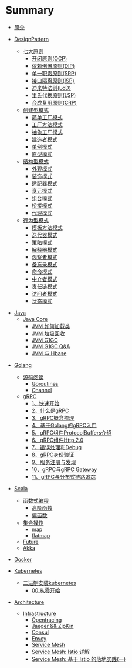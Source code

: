 # Summary

* [简介](readme.md)

* [DesignPattern](designpattern/readme.md)
  * [七大原则](designpattern/seven-principle.md)
    * [开闭原则(OCP)](designpattern/seven-principle/open-closed-principle.md)
    * [依赖倒置原则(DIP)](designpattern/seven-principle/dependence-inversion-principle.md)
    * [单一职责原则(SRP)](designpattern/seven-principle/single-responsibility-principle.md)
    * [接口隔离原则(ISP)](designpattern/seven-principle/interface-segregation-principle.md)
    * [迪米特法则(LoD)](designpattern/seven-principle/law-of-demeter.md)
    * [里氏代换原则(LSP)](designpattern/seven-principle/liskov-substitution-principle.md)
    * [合成复用原则(CRP)](designpattern/seven-principle/composite-reuse-principle.md)
  * [创建型模式](designpattern/creational-pattern.md)
    * [简单工厂模式](designpattern/creational-principle/simple-factory-pattern.md)
    * [工厂方法模式](designpattern/creational-principle/factory-method-pattern.md)
    * [抽象工厂模式](designpattern/creational-principle/abstract-factory-pattern.md)
    * [建造者模式](designpattern/creational-principle/builder-pattern.md)
    * [单例模式](designpattern/creational-principle/singleton-pattern.md)
    * [原型模式](designpattern/creational-principle/prototype-pattern.md)
  * [结构型模式](designpattern/structural-pattern.md)
    * [外观模式](designpattern/structural-principle/facade-pattern.md)
    * [装饰模式](designpattern/structural-principle/decorator-pattern.md)
    * [适配器模式](designpattern/structural-principle/adapter-pattern.md)
    * [享元模式](designpattern/structural-principle/flyweight-pattern.md)
    * [组合模式](designpattern/structural-principle/composite-pattern.md)
    * [桥接模式](designpattern/structural-principle/bridge-pattern.md)
    * [代理模式](designpattern/structural-principle/proxy-pattern.md)
  * [行为型模式](designpattern/behavioral-pattern.md)
    * [模板方法模式](designpattern/behavioral-principle/template-method-pattern.md)
    * [迭代器模式](designpattern/behavioral-principle/iterator-pattern.md)
    * [策略模式](designpattern/behavioral-principle/strategy-pattern.md)
    * [解释器模式](designpattern/behavioral-principle/interpreter-pattern.md)
    * [观察者模式](designpattern/behavioral-principle/observer-pattern.md)
    * [备忘录模式](designpattern/behavioral-principle/memento-pattern.md)
    * [命令模式](designpattern/behavioral-principle/command-pattern.md)
    * [中介者模式](designpattern/behavioral-principle/mediator-pattern.md)
    * [责任链模式](designpattern/behavioral-principle/chain-of-responsibility-pattern.md)
    * [访问者模式](designpattern/behavioral-principle/visitor-pattern.md)
    * [状态模式](designpattern/behavioral-principle/state-pattern.md)

<!-- * [Vue](vue/readme.md) -->
* [Java](java/readme.md)
  * [Java Core](java/core.md)
    * [JVM 如何加载类](java/core/jvm-load-class.md)
    * [JVM 垃圾回收](java/core/jvm-gc.md)
    * [JVM G1GC](java/core/jvm-g1gc.md)
    * [JVM G1GC Q&A](java/core/jvm-g1gc-qa.md)
    * [JVM 与 Hbase](java/core/jvm-hbase.md)
  <!-- * [Spring](java/spring/readme.md) -->
  <!-- * [Spring boot](java/springboot/readme.md) -->
  <!-- * [Spring cloud](java/springcloud/readme.md) -->
<!-- * [mysql](mysql/readme.md) -->

* [Golang](golang/readme.md)
  * [源码阅读](golang/source.md)
    * [Goroutines](golang/source/goroutine.md)
    * [Channel](golang/source/channel.md)
  <!-- * [GO WEB 编程](golang/gin/readme.md) -->
    <!-- * [快速开始](golang/gin/quick-start.md) -->
  <!-- * [ORM](golang/orm/readme.md) -->
  * [gRPC](golang/grpc.md)
    * [1、快速开始](golang/grpc/quick-start.md)
    * [2、什么是gRPC](golang/grpc/what-grpc.md)
    * [3、gRPC概念梳理](golang/grpc/grpc-concepts.md)
    * [4、基于Golang的gRPC入门](golang/grpc/grpc-basic.md)
    * [5、gRPC组件ProtocolBuffers介绍](golang/grpc/protocol-buffers.md)
    * [6、gRPC组件Http 2.0](golang/grpc/http2.md)
    * [7、错误处理和Debug](golang/grpc/error-debug.md)
    * [8、gRPC身份验证](golang/grpc/authentication.md)
    * [9、服务注册与发现](golang/grpc/consul.md)
    * [10、gRPC与gRPC Gateway](golang/grpc/grpc-gateway.md)
    * [11、gRPC与分布式链路追踪](golang/grpc/grpc-tracing.md)
  <!-- * [gRPC-Web] -->
  <!-- * [函数式编程](golang/functional-programming/readme.md) -->
  <!-- * [RESTful API](golang/restful/readme.md) -->
  <!-- * [爬虫](golang/crawler/readme.md) -->

* [Scala](scala/readme.md)
  * [函数式编程](scala/function-programming/readme.md)
    * [高阶函数](scala/function-programming/highorderfunc.md)
    * [偏函数](scala/function-programming/partialfunc.md)
  * [集合操作](scala/collection-operation.md)
    * [map](scala/collection-operation/map.md)
    * [flatmap](scala/collection-operation/flatmap.md)
  * [Future](scala/future/readme.md)
  * [Akka](scala/akka/readme.md)

<!-- * [Algorithm](algorithm/readme.md)
  * [Array](algorithm/array.md)
    * [两数之和](algorithm/array/two-sum.md)
  * [LinkedList](algorithm/linkedlist.md)
    * [两数相加](algorithm/linkedlist/add-two-numbers.md)
  * [dynamic-programming](algorithm/programming.md)
    * [最长回文子串](algorithm/programming/longest-palindromic-substring.md) -->

* [Docker](docker/readme.md)

* [Kubernetes](kubernetes/k8s.md)
  * [二进制安装kubernetes](kubernetes/k8s/binary.md)
    * [00.从零开始](kubernetes/k8s/binary/start-zero.md)

* [Architecture](architecture/readme.md)
  * [Infrastructure](architecture/infrastructure.md)
    * [Opentracing](architecture/infrastructure/opentracing.md)
    * [Jaeger && ZipKin](architecture/infrastructure/jaeger-zipkin.md)
    * [Consul](architecture/infrastructure/consul.md)
    * [Envoy](architecture/infrastructure/envoy.md)
    * [Service Mesh](architecture/infrastructure/service-mesh.md)
    * [Service Mesh: Istio 详解](architecture/infrastructure/service-mesh-istio.md)
    * [Service Mesh: 基于 Istio 的落地实践(一)](architecture/infrastructure/service-mesh-istio-practice.md)

